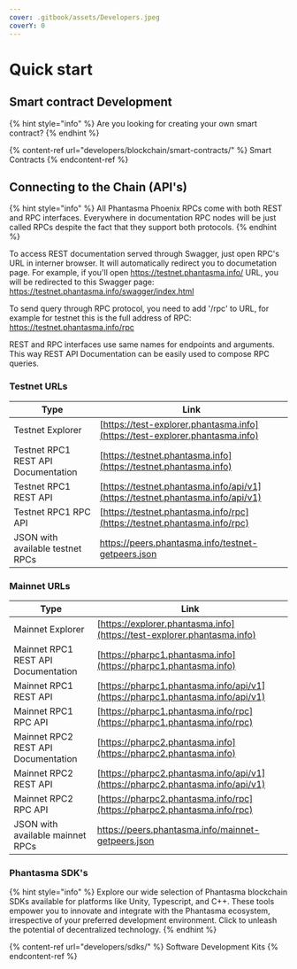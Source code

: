 ```yaml
---
cover: .gitbook/assets/Developers.jpeg
coverY: 0
---
```


# Quick start

## Smart contract Development

{% hint style="info" %}
Are you looking for creating your own smart contract?
{% endhint %}

{% content-ref url="developers/blockchain/smart-contracts/" %}
Smart Contracts
{% endcontent-ref %}

## Connecting to the Chain (API's)

{% hint style="info" %}
All Phantasma Phoenix RPCs come with both REST and RPC interfaces.
Everywhere in documentation RPC nodes will be just called RPCs despite the fact that they support both protocols.
{% endhint %}

To access REST documentation served through Swagger, just open RPC's URL in interner browser. It will automatically redirect you to documetation page.
For example, if you'll open https://testnet.phantasma.info/ URL, you will be redirected to this Swagger page:
https://testnet.phantasma.info/swagger/index.html

To send query through RPC protocol, you need to add '/rpc' to URL, for example for testnet this is the full address of RPC:
https://testnet.phantasma.info/rpc

REST and RPC interfaces use same names for endpoints and arguments. This way REST API Documentation can be easily used to compose RPC queries.

### Testnet URLs

| Type                                | Link                                                                                            |
| ----------------------------------- | ----------------------------------------------------------------------------------------------- |
| Testnet Explorer                    | [https://test-explorer.phantasma.info](https://test-explorer.phantasma.info)                    |
| Testnet RPC1 REST API Documentation | [https://testnet.phantasma.info](https://testnet.phantasma.info)                                |
| Testnet RPC1 REST API               | [https://testnet.phantasma.info/api/v1](https://testnet.phantasma.info/api/v1)                  |
| Testnet RPC1 RPC API                | [https://testnet.phantasma.info/rpc](https://testnet.phantasma.info/rpc)                        |
| JSON with available testnet RPCs    | https://peers.phantasma.info/testnet-getpeers.json                                              |

### Mainnet URLs

| Type                                  | Link                                                                                            |
| ------------------------------------- | ----------------------------------------------------------------------------------------------- |
| Mainnet Explorer                      | [https://explorer.phantasma.info](https://test-explorer.phantasma.info)                         |
| Mainnet RPC1 REST API Documentation   | [https://pharpc1.phantasma.info](https://pharpc1.phantasma.info)                                |
| Mainnet RPC1 REST API                 | [https://pharpc1.phantasma.info/api/v1](https://pharpc1.phantasma.info/api/v1)                  |
| Mainnet RPC1 RPC API                  | [https://pharpc1.phantasma.info/rpc](https://pharpc1.phantasma.info/rpc)                        |
| Mainnet RPC2 REST API Documentation   | [https://pharpc2.phantasma.info](https://pharpc2.phantasma.info)                                |
| Mainnet RPC2 REST API                 | [https://pharpc2.phantasma.info/api/v1](https://pharpc2.phantasma.info/api/v1)                  |
| Mainnet RPC2 RPC API                  | [https://pharpc2.phantasma.info/rpc](https://pharpc2.phantasma.info/rpc)                        |
| JSON with available mainnet RPCs      | https://peers.phantasma.info/mainnet-getpeers.json                                              |

### Phantasma SDK's

{% hint style="info" %}
Explore our wide selection of Phantasma blockchain SDKs available for platforms like Unity, Typescript, and C++. These tools empower you to innovate and integrate with the Phantasma ecosystem, irrespective of your preferred development environment. Click to unleash the potential of decentralized technology.
{% endhint %}

{% content-ref url="developers/sdks/" %}
Software Development Kits
{% endcontent-ref %}
